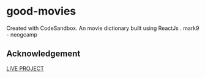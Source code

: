 # good-movies
Created with CodeSandbox.
An movie dictionary built using ReactJs .
mark9 - neogcamp

## Acknowledgement 
[LIVE PROJECT](https://jgjr7.csb.app/)
